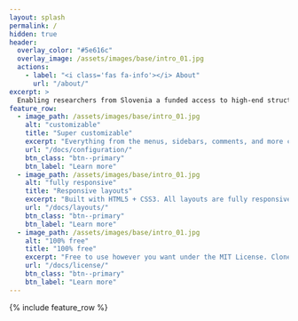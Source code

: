 ```yaml
---
layout: splash
permalink: /
hidden: true
header:
  overlay_color: "#5e616c"
  overlay_image: /assets/images/base/intro_01.jpg
  actions:
    - label: "<i class='fas fa-info'></i> About"
      url: "/about/"
excerpt: >
  Enabling researchers from Slovenia a funded access to high-end structural biology services and techniques
feature_row:
  - image_path: /assets/images/base/intro_01.jpg
    alt: "customizable"
    title: "Super customizable"
    excerpt: "Everything from the menus, sidebars, comments, and more can be configured or set with YAML Front Matter."
    url: "/docs/configuration/"
    btn_class: "btn--primary"
    btn_label: "Learn more"
  - image_path: /assets/images/base/intro_01.jpg
    alt: "fully responsive"
    title: "Responsive layouts"
    excerpt: "Built with HTML5 + CSS3. All layouts are fully responsive with helpers to augment your content."
    url: "/docs/layouts/"
    btn_class: "btn--primary"
    btn_label: "Learn more"
  - image_path: /assets/images/base/intro_01.jpg
    alt: "100% free"
    title: "100% free"
    excerpt: "Free to use however you want under the MIT License. Clone it, fork it, customize it... whatever!"
    url: "/docs/license/"
    btn_class: "btn--primary"
    btn_label: "Learn more"      
---
```


{% include feature_row %}